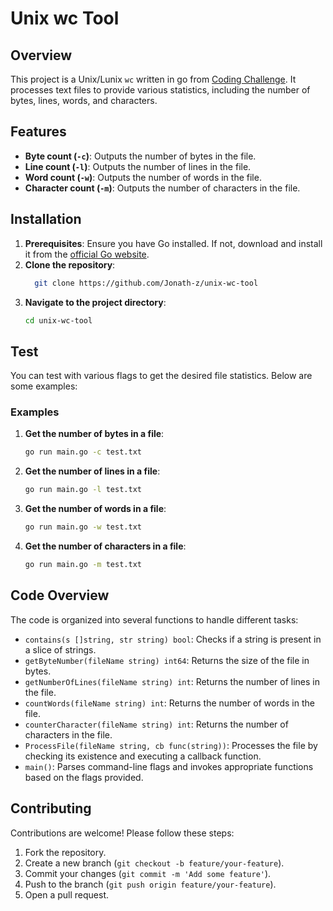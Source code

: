 # Unix wc Tool

## Overview
This project is a Unix/Lunix `wc` written in go from [Coding Challenge](https://codingchallenges.fyi/challenges/challenge-wc/). It processes text files to provide various statistics, including the number of bytes, lines, words, and characters.

## Features

- **Byte count (`-c`)**: Outputs the number of bytes in the file.
- **Line count (`-l`)**: Outputs the number of lines in the file.
- **Word count (`-w`)**: Outputs the number of words in the file.
- **Character count (`-m`)**: Outputs the number of characters in the file.

## Installation

1. **Prerequisites**: Ensure you have Go installed. If not, download and install it from the [official Go website](https://golang.org/dl/).
2. **Clone the repository**:
   ```sh
     git clone https://github.com/Jonath-z/unix-wc-tool
   ```
3. **Navigate to the project directory**:
   ```sh
   cd unix-wc-tool
   ```

## Test

You can test with various flags to get the desired file statistics. Below are some examples:

### Examples

1. **Get the number of bytes in a file**:
   ```sh
   go run main.go -c test.txt
   ```
2. **Get the number of lines in a file**:
   ```sh
   go run main.go -l test.txt
   ```
3. **Get the number of words in a file**:
   ```sh
   go run main.go -w test.txt
   ```
4. **Get the number of characters in a file**:
   ```sh
   go run main.go -m test.txt
   ```


## Code Overview

The code is organized into several functions to handle different tasks:

- `contains(s []string, str string) bool`: Checks if a string is present in a slice of strings.
- `getByteNumber(fileName string) int64`: Returns the size of the file in bytes.
- `getNumberOfLines(fileName string) int`: Returns the number of lines in the file.
- `countWords(fileName string) int`: Returns the number of words in the file.
- `counterCharacter(fileName string) int`: Returns the number of characters in the file.
- `ProcessFile(fileName string, cb func(string))`: Processes the file by checking its existence and executing a callback function.
- `main()`: Parses command-line flags and invokes appropriate functions based on the flags provided.

## Contributing

Contributions are welcome! Please follow these steps:

1. Fork the repository.
2. Create a new branch (`git checkout -b feature/your-feature`).
3. Commit your changes (`git commit -m 'Add some feature'`).
4. Push to the branch (`git push origin feature/your-feature`).
5. Open a pull request.
